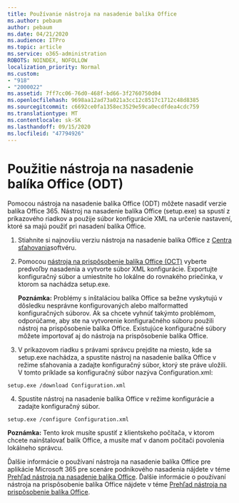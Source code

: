 ```yaml
---
title: Používanie nástroja na nasadenie balíka Office
ms.author: pebaum
author: pebaum
ms.date: 04/21/2020
ms.audience: ITPro
ms.topic: article
ms.service: o365-administration
ROBOTS: NOINDEX, NOFOLLOW
localization_priority: Normal
ms.custom:
- "918"
- "2000022"
ms.assetid: 7ff7cc06-76d0-468f-bd66-3f2760750d04
ms.openlocfilehash: 9698aa12ad73a021a3cc12c8517c1712c48d8385
ms.sourcegitcommit: c6692ce0fa1358ec3529e59ca0ecdfdea4cdc759
ms.translationtype: MT
ms.contentlocale: sk-SK
ms.lasthandoff: 09/15/2020
ms.locfileid: "47794926"
---
```

# <a name="using-the-office-deployment-tool-odt"></a>Použitie nástroja na nasadenie balíka Office (ODT)

Pomocou nástroja na nasadenie balíka Office (ODT) môžete nasadiť verzie balíka Office 365. Nástroj na nasadenie balíka Office (setup.exe) sa spustí z príkazového riadkov a použije súbor konfigurácie XML na určenie nastavení, ktoré sa majú použiť pri nasadení balíka Office.
  
1. Stiahnite si najnovšiu verziu nástroja na nasadenie balíka Office z [Centra sťahovania](https://go.microsoft.com/fwlink/p/?LinkID=626065)softvéru.

2. Pomocou [nástroja na prispôsobenie balíka Office (OCT)](https://config.office.com) vyberte predvoľby nasadenia a vytvorte súbor XML konfigurácie. Exportujte konfiguračný súbor a umiestnite ho lokálne do rovnakého priečinka, v ktorom sa nachádza setup.exe.

    **Poznámka:** Problémy s inštaláciou balíka Office sa bežne vyskytujú v dôsledku nesprávne konfigurovaných alebo malformatted konfiguračných súborov. Ak sa chcete vyhnúť takýmto problémom, odporúčame, aby ste na vytvorenie konfiguračného súboru použili nástroj na prispôsobenie balíka Office. Existujúce konfiguračné súbory môžete importovať aj do nástroja na prispôsobenie balíka Office.

3. V príkazovom riadku s právami správcu prejdite na miesto, kde sa setup.exe nachádza, a spustite nástroj na nasadenie balíka Office v režime sťahovania a zadajte konfiguračný súbor, ktorý ste práve uložili. V tomto príklade sa konfiguračný súbor nazýva Configuration.xml:

```setup.exe /download Configuration.xml```

4. Spustite nástroj na nasadenie balíka Office v režime konfigurácie a zadajte konfiguračný súbor.

```setup.exe /configure Configuration.xml```

**Poznámka:** Tento krok musíte spustiť z klientskeho počítača, v ktorom chcete nainštalovať balík Office, a musíte mať v danom počítači povolenia lokálneho správcu.

Ďalšie informácie o používaní nástroja na nasadenie balíka Office pre aplikácie Microsoft 365 pre scenáre podnikového nasadenia nájdete v téme [Prehľad nástroja na nasadenie balíka Office](https://docs.microsoft.com/deployoffice/overview-office-deployment-tool). Ďalšie informácie o používaní nástroja na prispôsobenie balíka Office nájdete v téme [Prehľad nástroja na prispôsobenie balíka Office](https://docs.microsoft.com/DeployOffice/overview-of-the-office-customization-tool-for-click-to-run).
